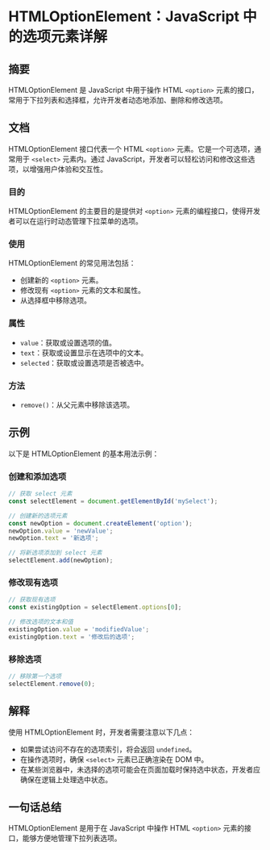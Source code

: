 <!--
Meta Description: # HTMLOptionElement：JavaScript 中的选项元素详解 ## 摘要 HTMLOptionElement 是 JavaScript 中用于操作 HTML `<option>` 元素的接口，常用于下拉列表和选择框，允许开发者动态地添加、删除和修改选项。 ## 文档 HTMLOpt...
Meta Keywords: htmloptionelement, javascript, option, select, selectelement
-->

# HTMLOptionElement：JavaScript 中的选项元素详解

## 摘要
HTMLOptionElement 是 JavaScript 中用于操作 HTML `<option>` 元素的接口，常用于下拉列表和选择框，允许开发者动态地添加、删除和修改选项。

## 文档
HTMLOptionElement 接口代表一个 HTML `<option>` 元素。它是一个可选项，通常用于 `<select>` 元素内。通过 JavaScript，开发者可以轻松访问和修改这些选项，以增强用户体验和交互性。

### 目的
HTMLOptionElement 的主要目的是提供对 `<option>` 元素的编程接口，使得开发者可以在运行时动态管理下拉菜单的选项。

### 使用
HTMLOptionElement 的常见用法包括：
- 创建新的 `<option>` 元素。
- 修改现有 `<option>` 元素的文本和属性。
- 从选择框中移除选项。

### 属性
- `value`：获取或设置选项的值。
- `text`：获取或设置显示在选项中的文本。
- `selected`：获取或设置选项是否被选中。

### 方法
- `remove()`：从父元素中移除该选项。

## 示例
以下是 HTMLOptionElement 的基本用法示例：

### 创建和添加选项
```javascript
// 获取 select 元素
const selectElement = document.getElementById('mySelect');

// 创建新的选项元素
const newOption = document.createElement('option');
newOption.value = 'newValue';
newOption.text = '新选项';

// 将新选项添加到 select 元素
selectElement.add(newOption);
```

### 修改现有选项
```javascript
// 获取现有选项
const existingOption = selectElement.options[0];

// 修改选项的文本和值
existingOption.value = 'modifiedValue';
existingOption.text = '修改后的选项';
```

### 移除选项
```javascript
// 移除第一个选项
selectElement.remove(0);
```

## 解释
使用 HTMLOptionElement 时，开发者需要注意以下几点：
- 如果尝试访问不存在的选项索引，将会返回 `undefined`。
- 在操作选项时，确保 `<select>` 元素已正确渲染在 DOM 中。
- 在某些浏览器中，未选择的选项可能会在页面加载时保持选中状态，开发者应确保在逻辑上处理选中状态。

## 一句话总结
HTMLOptionElement 是用于在 JavaScript 中操作 HTML `<option>` 元素的接口，能够方便地管理下拉列表选项。